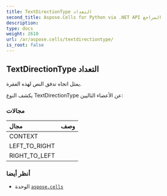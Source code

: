 ```yaml
---
title: TextDirectionType التعداد
second_title: Aspose.Cells for Python via .NET API المراجع
description:
type: docs
weight: 2610
url: /ar/aspose.cells/textdirectiontype/
is_root: false
---
```

##  TextDirectionType التعداد
يمثل اتجاه تدفق النص لهذه الفقرة.



يكشف النوع TextDirectionType عن الأعضاء التاليين:

###  مجالات
| مجال| وصف|
| :- | :- |
| CONTEXT |  |
| LEFT_TO_RIGHT |  |
| RIGHT_TO_LEFT |  |



###  أنظر أيضا
* الوحدة [`aspose.cells`](..)
